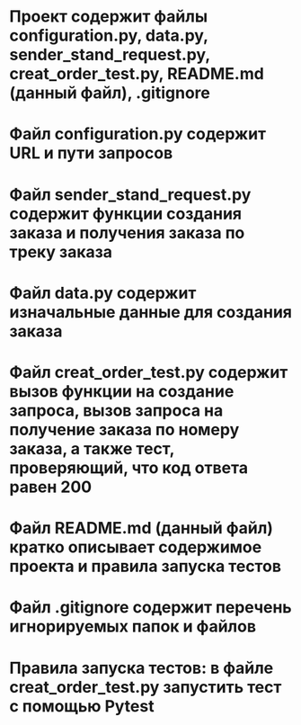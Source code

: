 # Проект содержит файлы configuration.py, data.py, sender_stand_request.py, creat_order_test.py, README.md (данный файл), .gitignore

# Файл configuration.py содержит URL и пути запросов

# Файл sender_stand_request.py содержит функции создания заказа и получения заказа по треку заказа

# Файл data.py содержит изначальные данные для создания заказа

# Файл creat_order_test.py содержит вызов функции на создание запроса, вызов запроса на получение заказа по номеру заказа, а также тест, проверяющий, что код ответа равен 200

# Файл README.md (данный файл) кратко описывает содержимое проекта и правила запуска тестов

# Файл .gitignore содержит перечень игнорируемых папок и файлов

# Правила запуска тестов: в файле creat_order_test.py запустить тест с помощью Pytest

